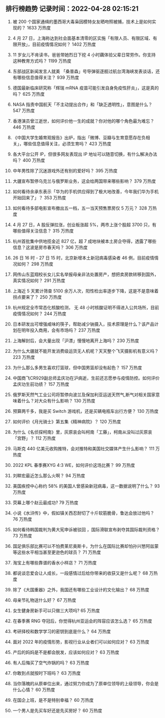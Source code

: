 
## 排行榜趋势 记录时间：2022-04-28 02:15:21
  
  1. 被 200 个国家通缉的墨西哥大毒枭因模特女友晒吻照被捕，技术上是如何实现的？ 1633 万热度
    
  2. 4 月 27 日，上海称达到社会面基本清零的区实施「有限人员、有限区域、有限开放」，目前疫情情况如何？ 1402 万热度
    
  3. 11  岁女儿不肯读书，爸爸带她烈日下挖 4 小时藕体验父辈日常劳作。你支持这种教育方式吗？ 1199 万热度
    
  4. 东部战区新闻发言人就美 「桑普森」号导弹驱逐舰过航台湾海峡发表谈话，还有哪些信息值得关注？ 939 万热度
    
  5. 德国最新临床研究称「辉瑞 mRNA 疫苗可能引发自身免疫性肝炎」，这是真的吗？ 625 万热度
    
  6. NASA 指责中国航天「不主动提出合作」和「缺乏透明性」，意图是什么？ 547 万热度
    
  7. 香港演员曾江逝世，如何评价他一生的成就？你对他的哪个角色最为难忘？ 446 万热度
    
  8. 《中国大学生婚育观报告》出炉，指出「微博、豆瓣与生育意愿存在负相关」，哪些信息值得关注，必须生育吗？ 423 万热度
    
  9. 各大平台公开 IP，但很多网友表现出 IP 地址可以随意切换，有什么解决办法吗？ 400 万热度
    
  10. 中年男性除了沉迷游戏外还有别的爱好吗？ 395 万热度
    
  11. 大疆宣布暂停乌克兰与俄罗斯业务，这会给两国带来哪些影响？ 379 万热度
    
  12. 如何看待余承东表示「华为的手机供应得到了极大地改善，今年我们华为手机开始回来了」？ 353 万热度
    
  13. 如何看待多部电影宣布撤出五一档，五一当天预售票房仅 5 万元？ 328 万热度
    
  14. 4 月 27 日，A 股反弹拉涨，创业板涨超 5%，两市上涨个股超 3700 只，有哪些值得关注信息？ 315 万热度
    
  15. 杭州首批集中供地揽金近 827 亿，超 7 成地块被本土房企夺得，透露了哪些信息？这波是房市春天吗？ 306 万热度
    
  16. 26 日 16 时 - 27 日 15 时，北京新增本土新冠病毒感染者 46 例，目前疫情情况如何？ 298 万热度
    
  17. 网传山东蓝翔校长女儿实名举报母亲非法处置房产，想把卖房款转移到国外，真实情况如何？ 291 万热度
    
  18. 上海近 5 天累计筛查 5100 余万人次，阳性检出率逐步下降，这是不是意味着拐点要来了？ 250 万热度
    
  19. 杭州规定全市常态化核酸检测， 无 48 小时核酸证明不得进入公共场所，目前疫情情况如何？ 244 万热度
    
  20. 日本研发出可增强咸味的筷子，帮助减少钠摄入，技术原理是什么？该产品计划在明年投入商用，会有市场吗？ 237 万热度
    
  21. 上海解封后，会大量出现「沪漂」慢慢地离开上海吗？ 230 万热度
    
  22. 为什么大疆就不能开发消费级运货无人机呢？天天整个飞天摄影机有意义吗？ 223 万热度
    
  23. 为什么那么多男生喜欢打篮球，但中国男篮却没有起色？ 157 万热度
    
  24. 中国商飞CR929副总师孟庆功在沪病逝，生前还志愿参与疫情防控。如何评价孟庆功生前功绩？ 157 万热度
    
  25. 俄罗斯天然气工业公司将暂停向波兰及保加利亚运送天然气,断气对相关国家意味着什么？对大众有什么影响？ 130 万热度
    
  26. 预算两千多，我是买 Switch 游戏机，还是买辆电瓶车出行方便？ 130 万热度
    
  27. 如何评价《月光骑士》第五集《精神病院》？ 120 万热度
    
  28. 为什么《名侦探柯南》里，灰原哀会叫柯南「工藤」，柯南从没叫过灰原哀「宫野」？ 112 万热度
    
  29. 马斯克 440 亿美元收购推特，会对推特和美国社交媒体产生什么影响？ 111 万热度
    
  30. 2022 KPL 春季赛XYG 4:3 WE，如何评价这场比赛？ 99 万热度
    
  31. 刘畊宏最近怎么那么火啊？ 94 万热度
    
  32. 美国疾控中心称约 58% 的美国人曾感染新冠病毒，这一数据说明了什么？ 93 万热度
    
  33. 荧幕上哪个赵云最成功? 79 万热度
    
  34. 小说《水浒传》中，假如镇关西忍耐切了十斤软筋脆骨，鲁达会放过他吗？ 76 万热度
    
  35. 如何看待韩国裁判为黄大宪申诉被驳回 ，国际滑联宣布剥夺其国际裁判资格？ 73 万热度
    
  36. 国足俱乐部比赛可以不怕费莱尼奥斯卡，为什么在国际比赛却怕孙兴慜阿兹蒙等这些水平相当甚至更逊色的球员？ 71 万热度
    
  37. 淘宝上有哪些靠谱的香水小样店？ 71 万热度
    
  38. 都说谈恋爱会让人成长，一段感情过后给你带来的收获又是什么呢？ 68 万热度
    
  39. 除了《大国重器》之外，我国还有哪些工业设计的文化输出？ 68 万热度
    
  40. 母亲节礼物送什么好？ 67 万热度
    
  41. 女生健身房新手可以只做三大项吗? 65 万热度
    
  42. 在春季赛 RNG 夺冠后，你觉得杭州亚运会的阵容应该怎么选？ 65 万热度
    
  43. 考研择校和数学学习的密钥到底是什么？ 64 万热度
    
  44. 面对 2022 年的疫情形势，影视行业从业者们可以如何应对？ 63 万热度
    
  45. 产后的妈妈是不是都会脱发，应该如何应对？ 63 万热度
    
  46. 有人后悔买了空气炸锅的吗？ 63 万热度
    
  47. 你敢到点就按时下班吗？ 63 万热度
    
  48. 当你落魄的从原单位出来，通过努力你成为了原单位领导的上级领导，你会是什么心情？ 60 万热度
    
  49. 在国企上班，是不是特别幸福？ 60 万热度
    
  50. 一个男人是先买车好还是先买房好？ 60 万热度
    